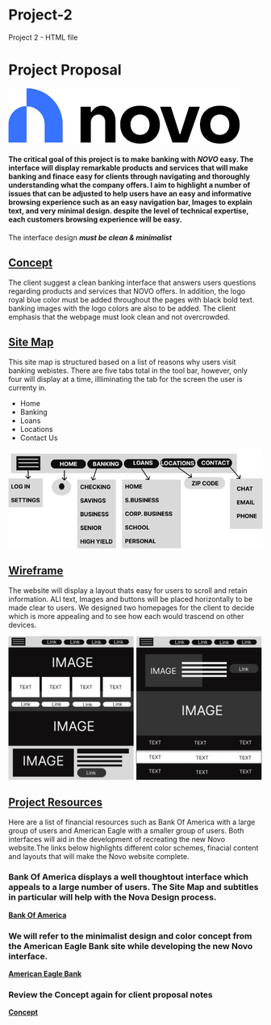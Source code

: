 # Project-2
Project 2 - HTML file 
<!DOCTYPE html>
<html lang="en">
<head>
    <meta charset="UTF-8">
    <meta name="description" content="Banking Website for Private Clients">
    <meta name="Dornishia Cunningham" content="Banking Interface">
    <meta name="viewport" content="width=device-width, initial-scale=1.0">
    <title>Document</title>
</head>
<body>
    <h1> Project Proposal </h1>
    <img src="./Novologo.png" />
    <h4>The critical goal of this project is to make banking with <em><b>NOVO</b></em> easy. 
        The interface will display remarkable products and services that
         will make banking and finace easy for clients through navigating and 
         thoroughly understanding what the company offers.
        I aim to highlight a number of issues that can be adjusted to help 
         users have an easy and informative browsing experience such as an easy navigation bar,
         Images to explain text, and very minimal design. despite the level of technical
         expertise, each customers browsing experience will be easy.</h4>
    <p> The interface design <em><b>must be clean & minimalist</b></em></p>
    <p id="Concept"></p>
    <h2><u>Concept</u></h2>
    <p> The client suggest a clean banking interface that answers users questions regarding products and services
        that NOVO offers. In addition, the logo royal blue color must be added throughout the pages with black bold text. banking images 
        with the logo colors are also to be added. The client emphasis that the webpage must look clean and not overcrowded.  </p>
    <h2><u> Site Map  </u></h2>
    <p> This site map is structured based on a list of reasons why users visit banking webistes. 
        There are five tabs total in the tool bar, however, only four will display at a time, illliminating the tab 
        for the screen the user is currenty in. </p>  
    <ul>
        <li>Home</li>
        <li>Banking</li>
        <li>Loans</li>
        <li>Locations</li>
        <li>Contact Us</li>
    </ul>
    <img src="./SITEMAP.png"/>
    <h2><u> Wireframe </u></h2>
    <p> The website will display a layout thats easy for users to scroll and retain information. ALl text, Images and buttons will
        be placed horizontally to be made clear to users. We designed two homepages for the client to decide which is more appealing 
        and to see how each would trascend on other devices.
    </p>
    <img src="./bank frame.jpg"/>
    <h2> <u>Project Resources </u> </h2>
    <p> Here are a list of financial resources such as Bank Of America with a large group of users 
        and American Eagle with a smaller group of users. Both interfaces will aid in the development of recreating the new 
        Novo website.The links below highlights different color schemes, finacial content and layouts that will make the 
        Novo website complete. </p>
        <h3> Bank Of America displays a well thoughtout interface which appeals to a large number of users. The Site Map and subtitles
            in particular will help with the Nova Design process.  </h3>
        <a href="https://www.bankofamerica.com"><b>Bank Of America</b></a> 
        <br>
        <h3> We will refer to the minimalist design and color concept from the American Eagle Bank site
            while developing the new Novo interface. </h3>
        <a href="https://www.americaneagle.org"><b>American Eagle Bank</b></a>
        <h3> Review the Concept again for client proposal notes </h3> 
        <a href="#Concept"><b>Concept</b></a>
</body>
</html>
